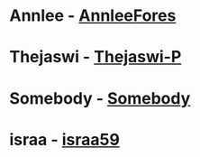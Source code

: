 # Annlee - [AnnleeFores](https://github.com/AnnleeFores)
# Thejaswi - [Thejaswi-P](https://github.com/Thejaswi-P)
# Somebody - [Somebody](www.somebody.com)
# israa - [israa59](israa59/COET-localhackday2019/blob/master/docs/README.md)
